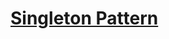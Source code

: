 # [Singleton Pattern](https://github.com/Khair9/Year-2-CompSci-Notes/blob/main/OOSE2/Design%20Patterns.md)
